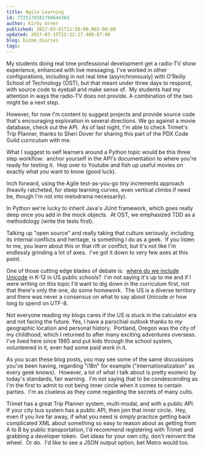 ```yaml
---
title: Agile Learning
id: 7725179381794644384
author: Kirby Urner
published: 2017-03-01T11:58:00.002-08:00
updated: 2017-03-15T22:32:17.408-07:00
blog: bizmo_diaries
tags: 
---
```


[](https://www.flickr.com/photos/kirbyurner/32366456593/in/dateposted-public/)

My students doing real time professional development get a radio-TV show experience, enhanced with live messaging. I've worked in other configurations, including in not real time (asynchronously) with O'Reilly School of Technology (OST), but that meant under three days to respond, with source code to eyeball and make sense of.  My students had my attention in ways the radio-TV does not provide. A combination of the two might be a next step.

However, for now I'm content to suggest projects and provide source code that's encouraging exploration in several directions. We go against a movie database, check out the API.  As of last night, I'm able to check Trimet's Trip Planner, thanks to Sheri Dover for sharing this part of the PDX Code Guild curriculum with me.

What I suggest to self learners around a Python topic would be this three step workflow:  anchor yourself in the API's documentation to where you're ready for testing it.  Hop over to Youtube and fish up useful movies on exactly what you want to know (good luck).

Inch forward, using the Agile test-as-you-go tiny increments approach (heavily ratcheted, for steep learning curves, even vertical climbs if need be, though I'm not into melodrama necessarily).

In Python we're lucky to inherit Java's JUnit framework, which goes really deep once you add in the mock objects.  At OST, we emphasized TDD as a methodology (write the tests first).

Talking up "open source" and really taking that culture seriously, including its internal conflicts and heritage, is something I do as a geek.  If you listen to me, you learn about this or that rift or conflict, but it's not like I'm endlessly grinding a lot of axes.  I've got it down to very few axes at this point.

One of those cutting edge blades of debate is:  [where do we include Unicode](http://mathforum.org/kb/thread.jspa?threadID=2840336) in K-12 in US public schools?  I'm not saying it's up to me and if I were writing on this topic I'd want to dig down in the curriculum first, not that there's only the one, do some homework.  The US is a diverse territory and there was never a consensus on what to say about Unicode or how long to spend on UTF-8.

Not everyone reading my blogs cares if the US is stuck in the calculator era and not facing the future. Yes, I have a parochial outlook thanks to my geographic location and personal history.  Portland, Oregon was the city of my childhood, which I returned to after many exciting adventures overseas. I've lived here since 1985 and put kids through the school system, volunteered in it, even had some paid work in it.

As you scan these blog posts, you may see some of the same discussions you've been having, regarding "i18n" for example ("internationalization" as every geek knows).  However, a lot of what I talk about is pretty esoteric by today's standards, fair warning.  I'm not saying that to be condescending as I'm the first to admit to not being inner circle when it comes to certain parties.  I'm as clueless as they come regarding the secrets of many cults.

Trimet has a great Trip Planner system, multi-modal, and with a public API.  If your city bus system has a public API, then join that inner circle.  Hey, even if you live far away, if what you need is simply practice getting back complicated XML about something so easy to reason about as getting from A to B by public transportation, I'd recommend registering with Trimet and grabbing a developer token.  Get ideas for your own city, don't reinvent the wheel.  Or do.  I'd like to see a JSON output option, bet Metro would too.